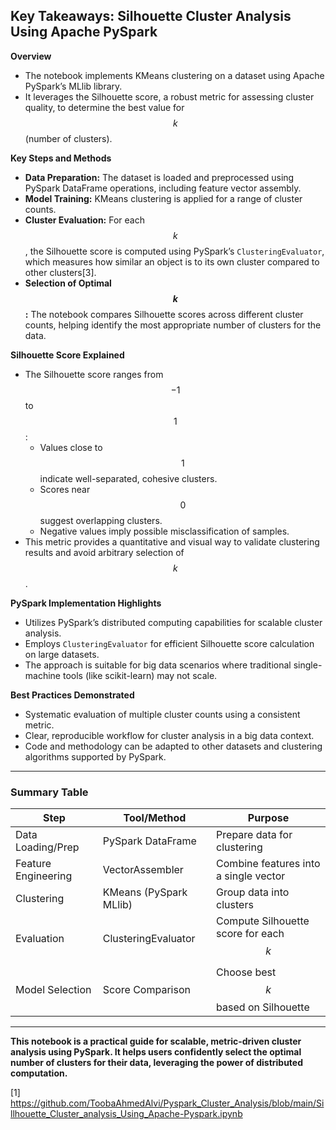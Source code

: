 ## Key Takeaways: Silhouette Cluster Analysis Using Apache PySpark

**Overview**

- The notebook implements KMeans clustering on a dataset using Apache PySpark’s MLlib library.
- It leverages the Silhouette score, a robust metric for assessing cluster quality, to determine the best value for $$k$$ (number of clusters).

**Key Steps and Methods**

- **Data Preparation:** The dataset is loaded and preprocessed using PySpark DataFrame operations, including feature vector assembly.
- **Model Training:** KMeans clustering is applied for a range of cluster counts.
- **Cluster Evaluation:** For each $$k$$, the Silhouette score is computed using PySpark’s `ClusteringEvaluator`, which measures how similar an object is to its own cluster compared to other clusters[3].
- **Selection of Optimal $$k$$:** The notebook compares Silhouette scores across different cluster counts, helping identify the most appropriate number of clusters for the data.

**Silhouette Score Explained**

- The Silhouette score ranges from $$-1$$ to $$1$$:
  - Values close to $$1$$ indicate well-separated, cohesive clusters.
  - Scores near $$0$$ suggest overlapping clusters.
  - Negative values imply possible misclassification of samples.
- This metric provides a quantitative and visual way to validate clustering results and avoid arbitrary selection of $$k$$.

**PySpark Implementation Highlights**

- Utilizes PySpark’s distributed computing capabilities for scalable cluster analysis.
- Employs `ClusteringEvaluator` for efficient Silhouette score calculation on large datasets.
- The approach is suitable for big data scenarios where traditional single-machine tools (like scikit-learn) may not scale.

**Best Practices Demonstrated**

- Systematic evaluation of multiple cluster counts using a consistent metric.
- Clear, reproducible workflow for cluster analysis in a big data context.
- Code and methodology can be adapted to other datasets and clustering algorithms supported by PySpark.

---

### Summary Table

| Step                     | Tool/Method                | Purpose                                  |
|--------------------------|----------------------------|-------------------------------------------|
| Data Loading/Prep        | PySpark DataFrame          | Prepare data for clustering               |
| Feature Engineering      | VectorAssembler            | Combine features into a single vector     |
| Clustering               | KMeans (PySpark MLlib)     | Group data into clusters                  |
| Evaluation               | ClusteringEvaluator        | Compute Silhouette score for each $$k$$   |
| Model Selection          | Score Comparison           | Choose best $$k$$ based on Silhouette     |

---

**This notebook is a practical guide for scalable, metric-driven cluster analysis using PySpark. It helps users confidently select the optimal number of clusters for their data, leveraging the power of distributed computation.**

[1] https://github.com/ToobaAhmedAlvi/Pyspark_Cluster_Analysis/blob/main/Sillhouette_Cluster_analysis_Using_Apache-Pyspark.ipynb
